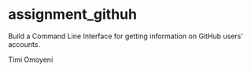 # assignment_githuh
Build a Command Line Interface for getting information on GitHub users' accounts.

Timi Omoyeni